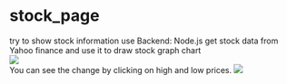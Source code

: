 # stock_page
try to show stock information 
use Backend: Node.js 
get stock data from Yahoo finance and use it to draw stock graph chart <br>
<img src="https://user-images.githubusercontent.com/54439341/211130692-2013656f-11cb-420b-b78a-4a0143897e78.gif"/>
<br>
You can see the change by clicking on high and low prices.
<img src="https://user-images.githubusercontent.com/54439341/211130850-4e857926-0d0a-43f6-9ed2-b6ec75103925.gif"/>

